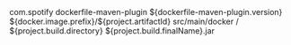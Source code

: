 <plugin>
	     <groupId>com.spotify</groupId>
	     <artifactId>dockerfile-maven-plugin</artifactId>
	     <version>${dockerfile-maven-plugin.version}</version>
	     <configuration>
	         <imageName>${docker.image.prefix}/${project.artifactId}</imageName>
                    <dockerDirectory>src/main/docker</dockerDirectory>
                    <resources>
                        <resource>
                            <targetPath>/</targetPath>
                            <directory>${project.build.directory}</directory>
                            <include>${project.build.finalName}.jar</include>
                        </resource>
                    </resources>
	     </configuration>
	 </plugin>

